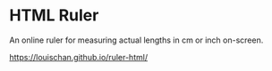 # HTML Ruler

An online ruler for measuring actual lengths in cm or inch on-screen.

<https://louischan.github.io/ruler-html/>
